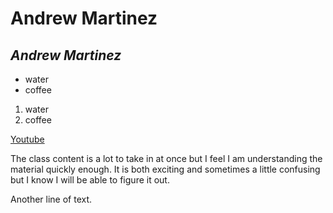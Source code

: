 # **Andrew Martinez**

## *Andrew Martinez*

- water
- coffee


1. water
2. coffee

[Youtube](https://www.youtube.com)

The class content is a lot to take in at once
but I feel I am understanding the material quickly enough. It is both exciting and sometimes a little confusing but I know I will be able to figure it out.

Another line of text. 
